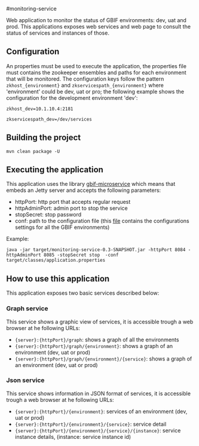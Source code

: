 #monitoring-service

Web application to monitor the status of GBIF environments: dev, uat and prod.
This applications exposes web services and web page to consult the status of services and instances of those.

## Configuration
An properties must be used to execute the application, the properties file must contains the zookeeper ensembles and
paths for each environment that will be monitored. The configuration keys follow the pattern ```zkhost_{environment}```
and ```zkservicespath_{environment}``` where 'environment' could be dev, uat or pro; the following example shows the 
configuration for the development environment 'dev':


```zkhost_dev=10.1.10.4:2181```

```zkservicespath_dev=/dev/services```


## Building the project

```mvn clean package -U```


## Executing the application

This application uses the library [gbif-microservice](https://github.com/gbif/gbif-microservice) which means that 
embeds an Jetty server and accepts the following parameters:
 
  * httpPort: http port that accepts regular request 
  * httpAdminPort: admin port to stop the service 
  * stopSecret: stop password 
  * conf: path to the configuration file (this [file](https://raw.githubusercontent.com/gbif/gbif-configuration/master/monitoring-service/application.properties) contains the configurations settings for all the GBIF environments)
   
 Example:
 
 ```java -jar target/monitoring-service-0.3-SNAPSHOT.jar -httpPort 8084 -httpAdminPort 8085 -stopSecret stop  -conf target/classes/application.properties```
 
## How to use this application
This application exposes two basic services described below:
 
### Graph service
This service shows a graphic view of services, it is accessible trough a web browser at he following URLs:

  * `{server}:{httpPort}/graph`: shows a graph of all the environments
  * `{server}:{httpPort}/graph/{environment}`: shows a graph of an environment (dev, uat or prod)
  * `{server}:{httpPort}/graph/{environment}/{service}`: shows a graph of an environment (dev, uat or prod)

### Json service
This service shows information in JSON format of services, it is accessible trough a web browser at he following URLs:
    
  * `{server}:{httpPort}/{environment}`: services of an environment (dev, uat or prod)
  * `{server}:{httpPort}/{environment}/{service}`:  service detail 
  * `{server}:{httpPort}/{environment}/{service}/{instance}`:  service instance details, (instance: service instance id) 
